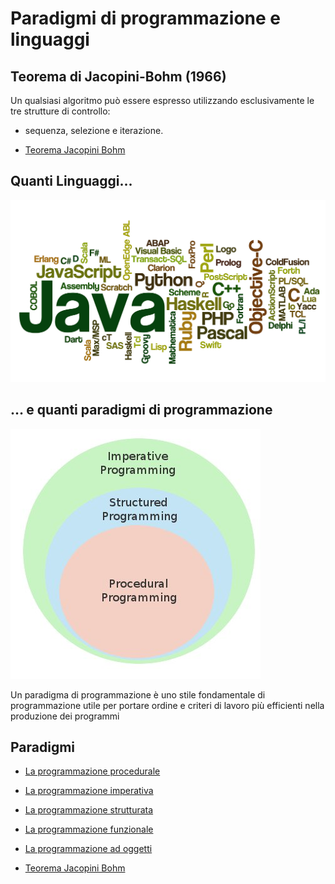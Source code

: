 # Paradigmi di programmazione e linguaggi


## Teorema di Jacopini-Bohm (1966)

Un qualsiasi algoritmo può essere espresso utilizzando esclusivamente le tre strutture di controllo:

* sequenza, selezione e iterazione.

* [Teorema Jacopini Bohm](004_TeoremaJB.md)

## Quanti Linguaggi...

![linguaggi](img/linguaggi.jpg)

## … e quanti paradigmi di programmazione

![paradigmi](img/paradigmi.jpg)

Un paradigma di programmazione è uno stile fondamentale di programmazione utile per portare ordine e criteri di lavoro più efficienti nella produzione dei programmi 

## Paradigmi

* [La programmazione procedurale](003_Procedurale.md)

* [La programmazione imperativa](003_Imperativa.md)

* [La programmazione strutturata](003_Strutturata.md)

* [La programmazione funzionale](003_Funzionale.md)

* [La programmazione ad oggetti](005_OOP.md)

* [Teorema Jacopini Bohm](004_TeoremaJB.md)